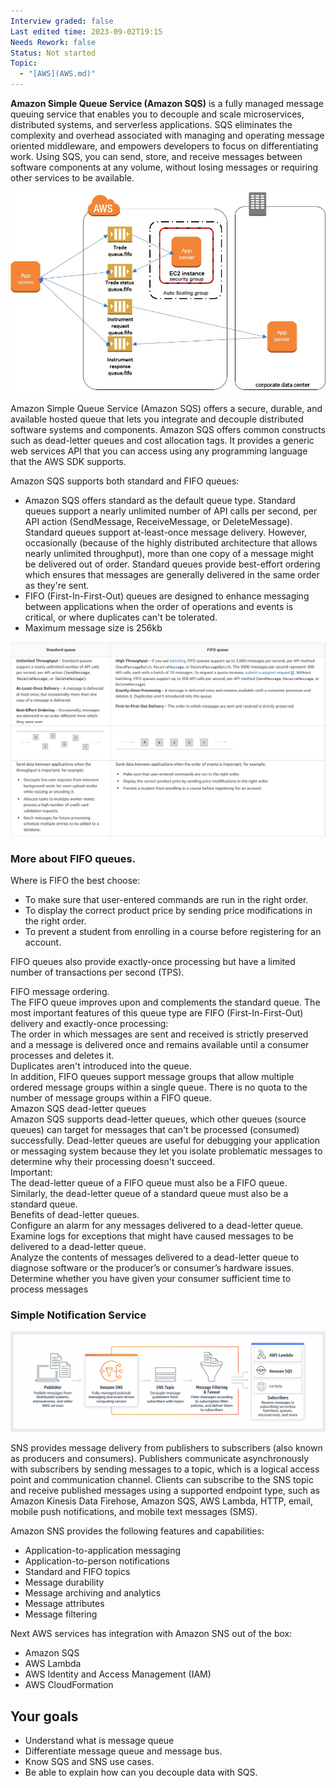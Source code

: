 ```yaml
---
Interview graded: false
Last edited time: 2023-09-02T19:15
Needs Rework: false
Status: Not started
Topic:
  - "[AWS](AWS.md)"
---
```

**Amazon Simple Queue Service (Amazon SQS)** is a fully managed message queuing service that enables you to decouple and scale microservices, distributed systems, and serverless applications. SQS eliminates the complexity and overhead associated with managing and operating message oriented middleware, and empowers developers to focus on differentiating work. Using SQS, you can send, store, and receive messages between software components at any volume, without losing messages or requiring other services to be available.

![Untitled 102.png](Untitled%20102.png)

Amazon Simple Queue Service (Amazon SQS) offers a secure, durable, and available hosted queue that lets you integrate and decouple distributed software systems and components. Amazon SQS offers common constructs such as dead-letter queues and cost allocation tags. It provides a generic web services API that you can access using any programming language that the AWS SDK supports.

  

Amazon SQS supports both standard and FIFO queues:

- Amazon SQS offers standard as the default queue type. Standard queues support a nearly unlimited number of API calls per second, per API action (SendMessage, ReceiveMessage, or DeleteMessage). Standard queues support at-least-once message delivery. However, occasionally (because of the highly distributed architecture that allows nearly unlimited throughput), more than one copy of a message might be delivered out of order. Standard queues provide best-effort ordering which ensures that messages are generally delivered in the same order as they're sent.
- FIFO (First-In-First-Out) queues are designed to enhance messaging between applications when the order of operations and events is critical, or where duplicates can't be tolerated.
- Maximum message size is 256kb

![Untitled 1 29.png](Untitled%201%2029.png)

### More about FIFO queues.

Where is FIFO the best choose:

- To make sure that user-entered commands are run in the right order.
- To display the correct product price by sending price modifications in the right order.
- To prevent a student from enrolling in a course before registering for an account.

FIFO queues also provide exactly-once processing but have a limited number of transactions per second (TPS).

FIFO message ordering.  
The FIFO queue improves upon and complements the standard queue. The most important features of this queue type are FIFO (First-In-First-Out) delivery and exactly-once processing:  
The order in which messages are sent and received is strictly preserved and a message is delivered once and remains available until a consumer processes and deletes it.  
Duplicates aren't introduced into the queue.  
In addition, FIFO queues support message groups that allow multiple ordered message groups within a single queue. There is no quota to the number of message groups within a FIFO queue.  
Amazon SQS dead-letter queues  
Amazon SQS supports dead-letter queues, which other queues (source queues) can target for messages that can't be processed (consumed) successfully. Dead-letter queues are useful for debugging your application or messaging system because they let you isolate problematic messages to determine why their processing doesn't succeed.  
Important:  
The dead-letter queue of a FIFO queue must also be a FIFO queue. Similarly, the dead-letter queue of a standard queue must also be a standard queue.  
Benefits of dead-letter queues.  
Configure an alarm for any messages delivered to a dead-letter queue.  
Examine logs for exceptions that might have caused messages to be delivered to a dead-letter queue.  
Analyze the contents of messages delivered to a dead-letter queue to diagnose software or the producer’s or consumer’s hardware issues.  
Determine whether you have given your consumer sufficient time to process messages  

### **Simple Notification Service**

![Untitled 2 21.png](Untitled%202%2021.png)

SNS provides message delivery from publishers to subscribers (also known as producers and consumers). Publishers communicate asynchronously with subscribers by sending messages to a topic, which is a logical access point and communication channel. Clients can subscribe to the SNS topic and receive published messages using a supported endpoint type, such as Amazon Kinesis Data Firehose, Amazon SQS, AWS Lambda, HTTP, email, mobile push notifications, and mobile text messages (SMS).

Amazon SNS provides the following features and capabilities:

- Application-to-application messaging
- Application-to-person notifications
- Standard and FIFO topics
- Message durability
- Message archiving and analytics
- Message attributes
- Message filtering

Next AWS services has integration with Amazon SNS out of the box:

- Amazon SQS
- AWS Lambda
- AWS Identity and Access Management (IAM)
- AWS CloudFormation

## Your goals

- Understand what is message queue
- Differentiate message queue and message bus.
- Know SQS and SNS use cases.
- Be able to explain how can you decouple data with SQS.
